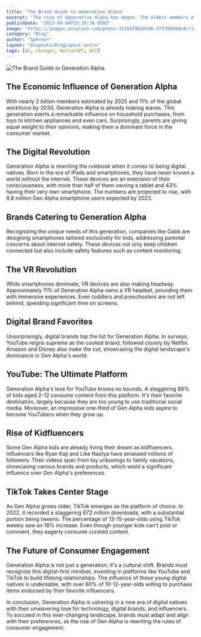 ```yaml
---
title: "The Brand Guide to Generation Alpha"
excerpt: "The rise of Generation Alpha has begun. The oldest members of this generation are just now reaching their teenage years, but business leaders are already preparing for the opportunity that this generation brings to the marketplace"
publishDate: "2023-09-04T15:39:36.050Z"
image: "https://images.unsplash.com/photo-1535378620166-273708d44e4c?ixlib=rb-4.0.3&ixid=M3wxMjA3fDB8MHxwaG90by1wYWdlfHx8fGVufDB8fHx8fA%3D%3D&auto=format&fit=crop&w=1314&q=80"
category: "Blog"
author: "Sphrex+"
layout: "@layouts/BlogLayout.astro"
tags: [AI, chatgpt, NectarGPT, AGI]
---
```


<p><img src="https://images.unsplash.com/photo-1535378620166-273708d44e4c?ixlib=rb-4.0.3&ixid=M3wxMjA3fDB8MHxwaG90by1wYWdlfHx8fGVufDB8fHx8fA%3D%3D&auto=format&fit=crop&w=1314&q=80" alt="The Brand Guide to Generation Alpha" /></p>

<h2 id="the-economic-influence-of-generation-alpha">The Economic Influence of Generation Alpha</h2>
<p>With nearly 2 billion members estimated by 2025 and 11% of the global workforce by 2030, Generation Alpha is already making waves. This generation exerts a remarkable influence on household purchases, from toys to kitchen appliances and even cars. Surprisingly, parents are giving equal weight to their opinions, making them a dominant force in the consumer market.</p>
<h2 id="the-digital-revolution">The Digital Revolution</h2>
<p>Generation Alpha is rewriting the rulebook when it comes to being digital natives. Born in the era of iPads and smartphones, they have never known a world without the internet. These devices are an extension of their consciousness, with more than half of them owning a tablet and 43% having their very own smartphone. The numbers are projected to rise, with 8.8 million Gen Alpha smartphone users expected by 2023.</p>
<h2 id="brands-catering-to-generation-alpha">Brands Catering to Generation Alpha</h2>
<p>Recognizing the unique needs of this generation, companies like Gabb are designing smartphones tailored exclusively for kids, addressing parental concerns about internet safety. These devices not only keep children connected but also include safety features such as content monitoring.</p>
<h2 id="the-vr-revolution">The VR Revolution</h2>
<p>While smartphones dominate, VR devices are also making headway. Approximately 11% of Generation Alpha owns a VR headset, providing them with immersive experiences. Even toddlers and preschoolers are not left behind, spending significant time on screens.</p>
<h2 id="digital-brand-favorites">Digital Brand Favorites</h2>
<p>Unsurprisingly, digital brands top the list for Generation Alpha. In surveys, YouTube reigns supreme as the coolest brand, followed closely by Netflix. Amazon and Disney also make the cut, showcasing the digital landscape&#39;s dominance in Gen Alpha&#39;s world.</p>
<h2 id="youtube-the-ultimate-platform">YouTube: The Ultimate Platform</h2>
<p>Generation Alpha&#39;s love for YouTube knows no bounds. A staggering 86% of kids aged 2-12 consume content from this platform. It&#39;s their favorite destination, largely because they are too young to use traditional social media. Moreover, an impressive one-third of Gen Alpha kids aspire to become YouTubers when they grow up.</p>
<h2 id="rise-of-kidfluencers">Rise of Kidfluencers</h2>
<p>Some Gen Alpha kids are already living their dream as kidfluencers. Influencers like Ryan Kaji and Like Nastya have amassed millions of followers. Their videos span from toy unboxings to family vacations, showcasing various brands and products, which wield a significant influence over Gen Alpha&#39;s preferences.</p>
<h2 id="tiktok-takes-center-stage">TikTok Takes Center Stage</h2>
<p>As Gen Alpha grows older, TikTok emerges as the platform of choice. In 2022, it recorded a staggering 672 million downloads, with a substantial portion being tweens. The percentage of 13-15-year-olds using TikTok weekly saw an 18% increase. Even though younger kids can&#39;t post or comment, they eagerly consume curated content.</p>
<h2 id="the-future-of-consumer-engagement">The Future of Consumer Engagement</h2>
<p>Generation Alpha is not just a generation; it&#39;s a cultural shift. Brands must recognize this digital-first mindset, investing in platforms like YouTube and TikTok to build lifelong relationships. The influence of these young digital natives is undeniable, with over 60% of 10-12-year-olds willing to purchase items endorsed by their favorite influencers.</p>
<p>In conclusion, Generation Alpha is ushering in a new era of digital natives with their unwavering love for technology, digital brands, and influencers. To succeed in this ever-changing landscape, brands must adapt and align with their preferences, as the rise of Gen Alpha is rewriting the rules of consumer engagement.</p>


